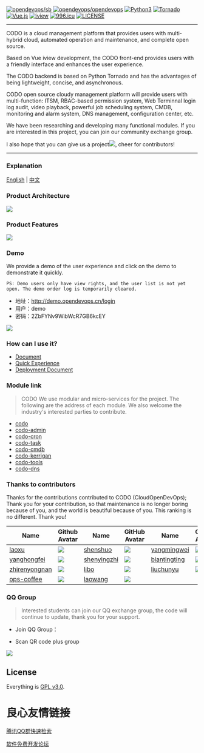  
     
         
     
 

[![opendevops/sb](https://jaywcjlove.github.io/sb/lang/chinese.svg)](README-zh.md)
[![opendevops/opendevops](https://jaywcjlove.github.io/sb/ico/gitee.svg)](https://gitee.com/opendevops)
[![Python3](https://img.shields.io/badge/Python-3.6-green.svg?style=plastic)](https://www.python.org/)
[![Tornado](https://img.shields.io/badge/Tornado-5.0-brightgreen.svg?style=plastic)](https://www.tornadoweb.org)
[![Vue.js](https://img.shields.io/badge/Vuejs-2.5-brightgreen.svg?style=plastic)](https://cn.vuejs.org)
[![iview](https://img.shields.io/badge/iview-3.2.0-blue.svg?style=plastic)](https://www.iviewui.com/)
[![996.icu](https://img.shields.io/badge/link-996.icu-red.svg)](https://996.icu)
[![LICENSE](https://img.shields.io/badge/license-Anti%20996-blue.svg)](https://github.com/996icu/996.ICU/blob/master/LICENSE)


----
CODO is a cloud management platform that provides users with multi-hybrid cloud, automated operation and maintenance, and complete open source.

Based on Vue iview development, the CODO front-end provides users with a friendly interface and enhances the user experience.

The CODO backend is based on Python Tornado and has the advantages of being lightweight, concise, and asynchronous.

CODO open source cloudy management platform will provide users with multi-function: ITSM, RBAC-based permission system, Web Terminnal login log audit, video playback, powerful job scheduling system, CMDB, monitoring and alarm system, DNS management, configuration center, etc.

We have been researching and developing many functional modules. If you are interested in this project, you can join our community exchange group.

I also hope that you can give us a project![](https://img.shields.io/github/stars/opendevops-cn/opendevops.svg), cheer for contributors! 

----

### Explanation

[English](README.md) | [中文](README-zh.md)

### Product Architecture

![](docs/source/_static/images/project_arch.png)

### Product Features

![](docs/source/_static/images/pro_fun_3.png)

### Demo
We provide a demo of the user experience and click on the demo to demonstrate it quickly.

 
   
 

`PS: Demo users only have view rights, and the user list is not yet open. The demo order log is temporarily cleared.`

- 地址：http://demo.opendevops.cn/login
- 用户：demo
- 密码：2ZbFYNv9WibWcR7GB6kcEY



![](docs/source/_static/images/codo_index.png)


### How can I use it?

- [Document](http://docs.opendevops.cn/)
- [Quick Experience](https://demo.opendevops.cn/login)
- [Deployment Document](https://docs.opendevops.cn/zh/guide/install/distribute/)



### Module link
> CODO We use modular and micro-services for the project. The following are the address of each module. We also welcome the industry's interested parties to contribute.

- [codo](https://github.com/opendevops-cn/codo)
- [codo-admin](https://github.com/opendevops-cn/codo-admin)
- [codo-cron](https://github.com/opendevops-cn/codo-cron)
- [codo-task](https://github.com/opendevops-cn/codo-task)
- [codo-cmdb](https://github.com/opendevops-cn/codo-cmdb)
- [codo-kerrigan](https://github.com/opendevops-cn/kerrigan)
- [codo-tools](https://github.com/opendevops-cn/codo-tools)
- [codo-dns](https://github.com/opendevops-cn/codo-dns)



### Thanks to contributors

Thanks for the contributions contributed to CODO (CloudOpenDevOps);
Thank you for your contribution, so that maintenance is no longer boring because of you, and the world is beautiful because of you. This ranking is no different. Thank you!


|Name|Github Avatar|Name| GitHub Avatar                                                       | Name                                              | Github Avatar                                                       |
|---|---|---|---|---|---|
|[laoxu](https://github.com/rootman-xjj) |  ![](https://avatars1.githubusercontent.com/u/46043588?s=70&v=4) | [shenshuo](https://github.com/ss1917)  |  ![](https://avatars3.githubusercontent.com/u/20316110?s=70&v=4)  |  [yangmingwei](https://github.com/yangmv)  |  ![](https://avatars3.githubusercontent.com/u/18107515?s=70&v=4)  |
|[yanghongfei](https://github.com/yanghongfei)           |  ![](https://avatars3.githubusercontent.com/u/22789928?s=70&v=4)  |[shenyingzhi](https://github.com/shenyingzhi) |  ![](https://avatars0.githubusercontent.com/u/20352098?s=70&v=4)  |  [biantingting](https://github.com/biantingting94)  |  ![](https://avatars2.githubusercontent.com/u/32928032?s=70&v=4)  |
|[zhirenyongnan](https://github.com/Aaronzryn) | ![](https://avatars3.githubusercontent.com/u/35439838?s=70&v=4) | [libo](https://github.com/alexbolee) | ![](https://avatars0.githubusercontent.com/u/46021689?s=70&v=4) | [liuchunyu](https://github.com/liuchunyu007) | ![](https://avatars2.githubusercontent.com/u/49022863?s=70&v=4) |
|[ops-coffee](https://github.com/ops-coffee) | ![](https://avatars3.githubusercontent.com/u/42868360?s=70&v=4) | [laowang](https://github.com/rzxwang) | ![](https://avatars2.githubusercontent.com/u/12858785?s=70&v=4) |  |  |




### QQ Group

> Interested students can join our QQ exchange group, the code will continue to update, thank you for your support.


- Join QQ Group：   

- Scan QR code plus group

![](images/1558948707580.png)

## License

Everything is [GPL v3.0](https://www.gnu.org/licenses/gpl-3.0.html).


 # 良心友情链接

[腾讯QQ群快速检索](http://u.720life.cn/s/8cf73f7c)

[软件免费开发论坛](http://u.720life.cn/s/bbb01dc0)